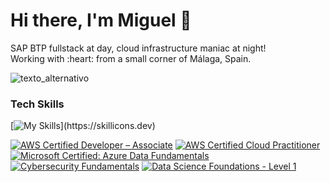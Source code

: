 # Hi there, I'm Miguel 👋
<p>SAP BTP fullstack at day, cloud infrastructure maniac at night!<br>
Working with :heart: from a small corner of Málaga, Spain. </p> 

![texto_alternativo](https://i.pinimg.com/originals/ca/26/2e/ca262e0354eea311c41134c3e4bc3bc2.gif)
### Tech Skills
[![My Skills](https://skillicons.dev/icons?i=java,python,go,js,ts,nodejs,azure,aws,linux,kubernetes,docker,terraform,)](https://skillicons.dev)

<!--START_SECTION:badges-->
[![AWS Certified Developer – Associate](https://images.credly.com/size/110x110/images/b9feab85-1a43-4f6c-99a5-631b88d5461b/image.png)](http://www.credly.com/badges/3abfba41-cd3d-4706-b243-8b30c3ac79fe "AWS Certified Developer – Associate")
[![AWS Certified Cloud Practitioner](https://images.credly.com/size/110x110/images/00634f82-b07f-4bbd-a6bb-53de397fc3a6/image.png)](http://www.credly.com/badges/1006ea66-0c8d-4ff8-9279-a33dd26cc9cf "AWS Certified Cloud Practitioner")
[![Microsoft Certified: Azure Data Fundamentals](https://images.credly.com/size/110x110/images/70eb1e3f-d4de-4377-a062-b20fb29594ea/azure-data-fundamentals-600x600.png)](http://www.credly.com/badges/eef76767-2fc0-4dbc-8e7f-e0d8cf3a8000 "Microsoft Certified: Azure Data Fundamentals")
[![Cybersecurity Fundamentals](https://images.credly.com/size/110x110/images/50b96632-6cbb-40b7-ac0e-b83f49ff7f94/image.png)](http://www.credly.com/badges/1ce83833-91c9-4b37-b6db-4b1f7002d76b "Cybersecurity Fundamentals")
[![Data Science Foundations - Level 1](https://images.credly.com/size/110x110/images/5ca7b236-6105-4154-ba22-c8ae12ec1d8c/Data_Sci_Found_Level_1_-_CC_-_2019.png)](http://www.credly.com/badges/f9ef9e59-5684-4f04-92f9-75aaf3259d22 "Data Science Foundations - Level 1")
<!--END_SECTION:badges-->
